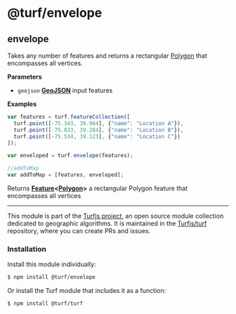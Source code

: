 # @turf/envelope

<!-- Generated by documentation.js. Update this documentation by updating the source code. -->

## envelope

Takes any number of features and returns a rectangular [Polygon](https://tools.ietf.org/html/rfc7946#section-3.1.6) that encompasses all vertices.

**Parameters**

-   `geojson` **[GeoJSON](https://tools.ietf.org/html/rfc7946#section-3)** input features

**Examples**

```javascript
var features = turf.featureCollection([
  turf.point([-75.343, 39.984], {"name": "Location A"}),
  turf.point([-75.833, 39.284], {"name": "Location B"}),
  turf.point([-75.534, 39.123], {"name": "Location C"})
]);

var enveloped = turf.envelope(features);

//addToMap
var addToMap = [features, enveloped];
```

Returns **[Feature](https://tools.ietf.org/html/rfc7946#section-3.2)&lt;[Polygon](https://tools.ietf.org/html/rfc7946#section-3.1.6)>** a rectangular Polygon feature that encompasses all vertices

<!-- This file is automatically generated. Please don't edit it directly:
if you find an error, edit the source file (likely index.js), and re-run
./scripts/generate-readmes in the turf project. -->

---

This module is part of the [Turfjs project](http://turfjs.org/), an open source
module collection dedicated to geographic algorithms. It is maintained in the
[Turfjs/turf](https://github.com/Turfjs/turf) repository, where you can create
PRs and issues.

### Installation

Install this module individually:

```sh
$ npm install @turf/envelope
```

Or install the Turf module that includes it as a function:

```sh
$ npm install @turf/turf
```

